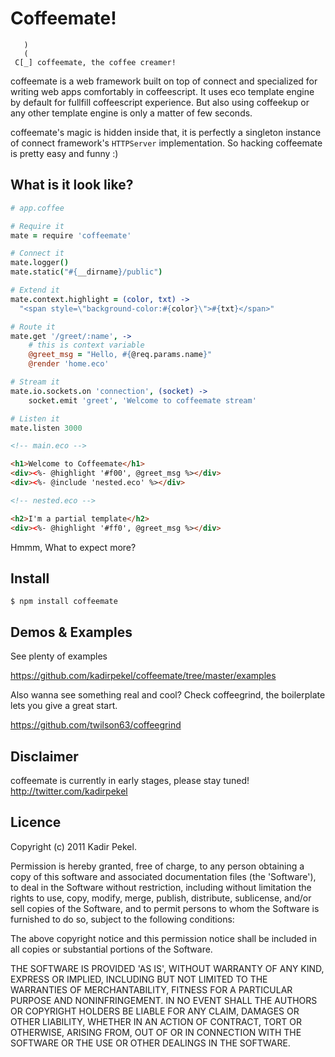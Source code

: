 Coffeemate!
===========
```
   )
   (
 C[_] coffeemate, the coffee creamer!
```
coffeemate is a web framework built on top of connect and specialized for writing web apps comfortably in coffeescript.
It uses eco template engine by default for fullfill coffeescript experience. But also using coffeekup or any other template engine is only a matter of few seconds.

coffeemate's magic is hidden inside that, it is perfectly a singleton instance of connect framework's `HTTPServer` implementation. So hacking coffeemate is pretty easy and funny :)


What is it look like?
---------------------

``` coffeescript
# app.coffee

# Require it
mate = require 'coffeemate'

# Connect it
mate.logger()
mate.static("#{__dirname}/public")

# Extend it
mate.context.highlight = (color, txt) ->
  "<span style=\"background-color:#{color}\">#{txt}</span>"

# Route it
mate.get '/greet/:name', ->
	# this is context variable
	@greet_msg = "Hello, #{@req.params.name}"
	@render 'home.eco'

# Stream it
mate.io.sockets.on 'connection', (socket) ->
	socket.emit 'greet', 'Welcome to coffeemate stream'

# Listen it
mate.listen 3000
```

``` html
<!-- main.eco -->

<h1>Welcome to Coffeemate</h1>
<div><%- @highlight '#f00', @greet_msg %></div>
<div><%- @include 'nested.eco' %></div>
```

``` html
<!-- nested.eco -->

<h2>I'm a partial template</h2>
<div><%- @highlight '#ff0', @greet_msg %></div>
```

Hmmm, What to expect more?

Install
-------

```
$ npm install coffeemate
```

Demos & Examples
----------------

See plenty of examples

<https://github.com/kadirpekel/coffeemate/tree/master/examples>

Also wanna see something real and cool? Check coffeegrind, the boilerplate lets you give a great start.

<https://github.com/twilson63/coffeegrind>

Disclaimer
----------
coffeemate is currently in early stages, please stay tuned! <http://twitter.com/kadirpekel>

Licence
-------
Copyright (c) 2011 Kadir Pekel.

Permission is hereby granted, free of charge, to any person obtaining a copy of
this software and associated documentation files (the 'Software'), to deal in
the Software without restriction, including without limitation the rights to
use, copy, modify, merge, publish, distribute, sublicense, and/or sell copies of
the Software, and to permit persons to whom the Software is furnished to do so,
subject to the following conditions:

The above copyright notice and this permission notice shall be included in all
copies or substantial portions of the Software.

THE SOFTWARE IS PROVIDED 'AS IS', WITHOUT WARRANTY OF ANY KIND, EXPRESS OR
IMPLIED, INCLUDING BUT NOT LIMITED TO THE WARRANTIES OF MERCHANTABILITY, FITNESS
FOR A PARTICULAR PURPOSE AND NONINFRINGEMENT. IN NO EVENT SHALL THE AUTHORS OR
COPYRIGHT HOLDERS BE LIABLE FOR ANY CLAIM, DAMAGES OR OTHER LIABILITY, WHETHER
IN AN ACTION OF CONTRACT, TORT OR OTHERWISE, ARISING FROM, OUT OF OR IN
CONNECTION WITH THE SOFTWARE OR THE USE OR OTHER DEALINGS IN THE SOFTWARE.
